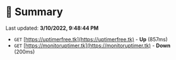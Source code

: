 # 📖 Summary
Last updated: **3/10/2022, 9:48:44 PM**

- `GET` [https://uptimerfree.tk](https://uptimerfree.tk) - **Up** (857ms)
- `GET` [https://monitoruptimer.tk](https://monitoruptimer.tk) - **Down** (200ms)

